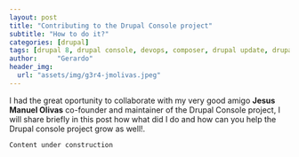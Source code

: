 ```yaml
---
layout: post
title: "Contributing to the Drupal Console project"
subtitle: "How to do it?"
categories: [drupal]
tags: [drupal 8, drupal console, devops, composer, drupal update, drupalvm, merge conflicts]
author:     "Gerardo"
header_img:
  url: "assets/img/g3r4-jmolivas.jpeg"
---
```


I had the great oportunity to collaborate with my very good amigo **Jesus Manuel Olivas** co-founder and maintainer
of the Drupal Console project, I will share briefly in this post how what did I do and how can you help the
Drupal console project grow as well!.

`Content under construction`
